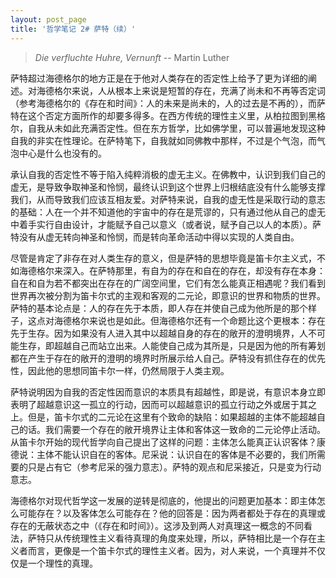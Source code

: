```yaml
---
layout: post_page
title: '哲学笔记 2# 萨特（续）'
---
```


> _Die verfluchte Huhre, Vernunft_ -- Martin Luther

<!-- break -->

 萨特超过海德格尔的地方正是在于他对人类存在的否定性上给予了更为详细的阐述。对海德格尔来说，人从根本上来说是短暂的存在，充满了尚未和不再等否定词（参考海德格尔的《存在和时间》：人的未来是尚未的，人的过去是不再的），而萨特在这个否定方面所作的却要多得多。在西方传统的理性主义里，从柏拉图到黑格尔，自我从未如此充满否定性。但在东方哲学，比如佛学里，可以普遍地发现这种自我的非实在性理论。在萨特笔下，自我就如同佛教中那样，不过是个气泡，而气泡中心是什么也没有的。

承认自我的否定性不等于陷入纯粹消极的虚无主义。在佛教中，认识到我们自己的虚无，是导致争取神圣和怜悯，最终认识到这个世界上归根结底没有什么能够支撑我们，从而导致我们应该互相友爱。对萨特来说，自我的虚无性是采取行动的意志的基础：人在一个并不知道他的宇宙中的存在是荒谬的，只有通过他从自己的虚无中着手实行自由设计，才能赋予自己以意义（或者说，赋予自己以人的本质）。萨特没有从虚无转向神圣和怜悯，而是转向革命活动中得以实现的人类自由。

尽管是肯定了非存在对人类生存的意义，但是萨特的思想毕竟是笛卡尔主义式，不如海德格尔来深入。在萨特那里，有自为的存在和自在的存在，却没有存在本身：自在和自为若不都突出在存在的广阔空间里，它们有怎么能真正相遇呢？我们看到世界再次被分割为笛卡尔式的主观和客观的二元论，即意识的世界和物质的世界。萨特的基本论点是：人的存在先于本质，即人存在并使自己成为他所是的那个样子，这点对海德格尔来说也是如此。但海德格尔还有一个命题比这个更根本：存在先于生存。因为如果没有人进入其中以超越自身的存在的敞开的澄明境界，人不可能生存，即超越自己而站立出来。人能使自己成为其所是，只是因为他的所有筹划都在产生于存在的敞开的澄明的境界时所展示给人自己。萨特没有抓住存在的优先性，因此他的思想同笛卡尔一样，仍然局限于人类主观。

萨特说明因为自我的否定性因而意识的本质具有超越性，即是说，有意识本身立即表明了超越意识这一孤立的行动，因而可以超越意识的孤立行动之外或居于其之上。但是，笛卡尔式的二元论在这里有个致命的缺陷：如果超越的主体不能超越自己的话。我们需要一个存在的敞开境界让主体和客体这一致命的二元论停止活动。从笛卡尔开始的现代哲学向自己提出了这样的问题：主体怎么能真正认识客体？康德说：主体不能认识自在的客体。尼采说：认识自在的客体是不必要的，我们所需要的只是占有它（参考尼采的强力意志）。萨特的观点和尼采接近，只是变为行动意志。

海德格尔对现代哲学这一发展的逆转是彻底的，他提出的问题更加基本：即主体怎么可能存在？以及客体怎么可能存在？他的回答是：因为两者都处于存在的真理或存在的无蔽状态之中（《存在和时间》）。这涉及到两人对真理这一概念的不同看法，萨特只从传统理性主义看待真理的角度来处理，所以，萨特相比是一个存在主义者而言，更像是一个笛卡尔式的理性主义者。因为，对人来说，一个真理并不仅仅是一个理性的真理。
